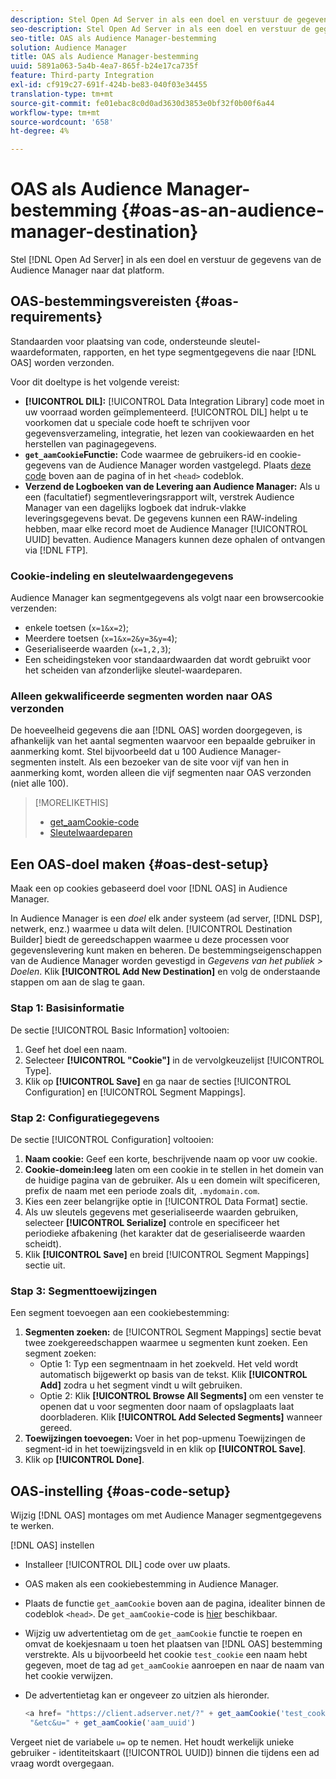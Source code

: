```yaml
---
description: Stel Open Ad Server in als een doel en verstuur de gegevens van de Audience Manager naar dat platform.
seo-description: Stel Open Ad Server in als een doel en verstuur de gegevens van de Audience Manager naar dat platform.
seo-title: OAS als Audience Manager-bestemming
solution: Audience Manager
title: OAS als Audience Manager-bestemming
uuid: 5891a063-5a4b-4ea7-865f-b24e17ca735f
feature: Third-party Integration
exl-id: cf919c27-691f-424b-be83-040f03e34455
translation-type: tm+mt
source-git-commit: fe01ebac8c0d0ad3630d3853e0bf32f0b00f6a44
workflow-type: tm+mt
source-wordcount: '658'
ht-degree: 4%

---
```


# OAS als Audience Manager-bestemming {#oas-as-an-audience-manager-destination}

Stel [!DNL Open Ad Server] in als een doel en verstuur de gegevens van de Audience Manager naar dat platform.

## OAS-bestemmingsvereisten {#oas-requirements}

Standaarden voor plaatsing van code, ondersteunde sleutel-waardeformaten, rapporten, en het type segmentgegevens die naar [!DNL OAS] worden verzonden.

<!-- aam-oas-requirements.xml -->

Voor dit doeltype is het volgende vereist:

* **[!UICONTROL DIL]:** [!UICONTROL Data Integration Library] code moet in uw voorraad worden geïmplementeerd. [!UICONTROL DIL] helpt u te voorkomen dat u speciale code hoeft te schrijven voor gegevensverzameling, integratie, het lezen van cookiewaarden en het herstellen van paginagegevens.
* **`get_aamCookie`Functie:** Code waarmee de gebruikers-id en cookie-gegevens van de Audience Manager worden vastgelegd. Plaats [deze code](../../features/destinations/get-aam-cookie-code.md) boven aan de pagina of in het `<head>` codeblok.
* **Verzend de Logboeken van de Levering aan Audience Manager:** Als u een (facultatief) segmentleveringsrapport wilt, verstrek Audience Manager van een dagelijks logboek dat indruk-vlakke leveringsgegevens bevat. De gegevens kunnen een RAW-indeling hebben, maar elke record moet de Audience Manager [!UICONTROL UUID] bevatten. Audience Managers kunnen deze ophalen of ontvangen via [!DNL FTP].

### Cookie-indeling en sleutelwaardengegevens

Audience Manager kan segmentgegevens als volgt naar een browsercookie verzenden:

* enkele toetsen (`x=1&x=2`);
* Meerdere toetsen (`x=1&x=2&y=3&y=4`);
* Geserialiseerde waarden (`x=1,2,3`);
* Een scheidingsteken voor standaardwaarden dat wordt gebruikt voor het scheiden van afzonderlijke sleutel-waardeparen.

### Alleen gekwalificeerde segmenten worden naar OAS verzonden

De hoeveelheid gegevens die aan [!DNL OAS] worden doorgegeven, is afhankelijk van het aantal segmenten waarvoor een bepaalde gebruiker in aanmerking komt. Stel bijvoorbeeld dat u 100 Audience Manager-segmenten instelt. Als een bezoeker van de site voor vijf van hen in aanmerking komt, worden alleen die vijf segmenten naar OAS verzonden (niet alle 100).

>[!MORELIKETHIS]
>
>* [get_aamCookie-code](../../features/destinations/get-aam-cookie-code.md)
>* [Sleutelwaardeparen](../../reference/key-value-pairs-explained.md)


## Een OAS-doel maken {#oas-dest-setup}

Maak een op cookies gebaseerd doel voor [!DNL OAS] in Audience Manager.

<!-- aam-oas-destination-setup.xml -->

In Audience Manager is een *doel* elk ander systeem (ad server, [!DNL DSP], netwerk, enz.) waarmee u data wilt delen. [!UICONTROL Destination Builder] biedt de gereedschappen waarmee u deze processen voor gegevenslevering kunt maken en beheren. De bestemmingseigenschappen van de Audience Manager worden gevestigd in *Gegevens van het publiek > Doelen*. Klik **[!UICONTROL Add New Destination]** en volg de onderstaande stappen om aan de slag te gaan.

### Stap 1: Basisinformatie

De sectie [!UICONTROL Basic Information] voltooien:

1. Geef het doel een naam.
1. Selecteer **[!UICONTROL "Cookie"]** in de vervolgkeuzelijst [!UICONTROL Type].
1. Klik op **[!UICONTROL Save]** en ga naar de secties [!UICONTROL Configuration] en [!UICONTROL Segment Mappings].

### Stap 2: Configuratiegegevens

De sectie [!UICONTROL Configuration] voltooien:

1. **Naam cookie:** Geef een korte, beschrijvende naam op voor uw cookie.
1. **Cookie-domein:leeg** laten om een cookie in te stellen in het domein van de huidige pagina van de gebruiker. Als u een domein wilt specificeren, prefix de naam met een periode zoals dit, `.mydomain.com`.
1. Kies een zeer belangrijke optie in [!UICONTROL Data Format] sectie.
1. Als uw sleutels gegevens met geserialiseerde waarden gebruiken, selecteer **[!UICONTROL Serialize]** controle en specificeer het periodieke afbakening (het karakter dat de geserialiseerde waarden scheidt).
1. Klik **[!UICONTROL Save]** en breid [!UICONTROL Segment Mappings] sectie uit.

### Stap 3: Segmenttoewijzingen

Een segment toevoegen aan een cookiebestemming:

1. **Segmenten zoeken:** de  [!UICONTROL Segment Mappings] sectie bevat twee zoekgereedschappen waarmee u segmenten kunt zoeken. Een segment zoeken:
   * Optie 1: Typ een segmentnaam in het zoekveld. Het veld wordt automatisch bijgewerkt op basis van de tekst. Klik **[!UICONTROL Add]** zodra u het segment vindt u wilt gebruiken.
   * Optie 2: Klik **[!UICONTROL Browse All Segments]** om een venster te openen dat u voor segmenten door naam of opslagplaats laat doorbladeren. Klik **[!UICONTROL Add Selected Segments]** wanneer gereed.
1. **Toewijzingen toevoegen:** Voer in het pop-upmenu Toewijzingen de segment-id in het toewijzingsveld in en klik op  **[!UICONTROL Save]**.
1. Klik op **[!UICONTROL Done]**.

## OAS-instelling {#oas-code-setup}

Wijzig [!DNL OAS] montages om met Audience Manager segmentgegevens te werken.

<!-- aam-oas-code.xml -->

[!DNL OAS] instellen

* Installeer [!UICONTROL DIL] code over uw plaats.
* OAS maken als een cookiebestemming in Audience Manager.
* Plaats de functie `get_aamCookie` boven aan de pagina, idealiter binnen de codeblok `<head>`. De `get_aamCookie`-code is [hier](../../features/destinations/get-aam-cookie-code.md) beschikbaar.
* Wijzig uw advertentietag om de `get_aamCookie` functie te roepen en omvat de koekjesnaam u toen het plaatsen van [!DNL OAS] bestemming verstrekte. Als u bijvoorbeeld het cookie `test_cookie` een naam hebt gegeven, moet de tag ad `get_aamCookie` aanroepen en naar de naam van het cookie verwijzen.
* De advertentietag kan er ongeveer zo uitzien als hieronder.

   ```js
   <a href= "https://client.adserver.net/?" + get_aamCookie('test_cookie') +
    "&etc&u=" + get_aamCookie('aam_uuid')
   ```

Vergeet niet de variabele `u=` op te nemen. Het houdt werkelijk unieke gebruiker - identiteitskaart ([!UICONTROL UUID]) binnen die tijdens een ad vraag wordt overgegaan.
